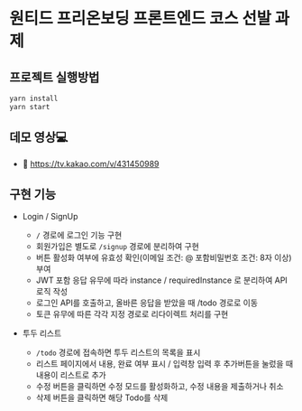 # 원티드 프리온보딩 프론트엔드 코스 선발 과제

## 프로젝트 실행방법

```c
yarn install
yarn start
```

## 데모 영상💻

- 🔗 https://tv.kakao.com/v/431450989

## 구현 기능

- Login / SignUp
  - ```/``` 경로에 로그인 기능 구현
  - 회원가입은 별도로 ```/signup``` 경로에 분리하여 구현
  - 버튼 활성화 여부에 유효성 확인(이메일 조건: @ 포함비밀번호 조건: 8자 이상) 부여
  - JWT 포함 응답 유무에 따라 instance / requiredInstance 로 분리하여 API 로직 작성
  - 로그인 API를 호출하고, 올바른 응답을 받았을 때 /todo 경로로 이동
  - 토큰 유무에 따른 각각 지정 경로로 리다이렉트 처리를 구현

- 투두 리스트
  - ```/todo``` 경로에 접속하면 투두 리스트의 목록을 표시
  - 리스트 페이지에서 내용, 완료 여부 표시 / 입력창 입력 후 추가버튼을 눌렀을 때 내용이 리스트로 추가
  - 수정 버튼을 클릭하면 수정 모드를 활성화하고, 수정 내용을 제출하거나 취소
  - 삭제 버튼을 클릭하면 해당 Todo를 삭제
